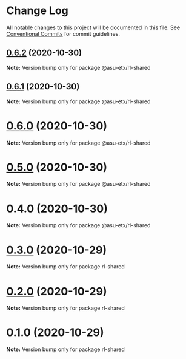 # Change Log

All notable changes to this project will be documented in this file.
See [Conventional Commits](https://conventionalcommits.org) for commit guidelines.

## [0.6.2](https://github.com/ETX-ASU/ring-leader/compare/@asu-etx/rl-shared@0.6.1...@asu-etx/rl-shared@0.6.2) (2020-10-30)

**Note:** Version bump only for package @asu-etx/rl-shared





## [0.6.1](https://github.com/ETX-ASU/ring-leader/compare/@asu-etx/rl-shared@0.6.0...@asu-etx/rl-shared@0.6.1) (2020-10-30)

**Note:** Version bump only for package @asu-etx/rl-shared





# [0.6.0](http://github.com/jstanley70/ETX-ASU/ring-leader/compare/@asu-etx/rl-shared@0.5.0...@asu-etx/rl-shared@0.6.0) (2020-10-30)

**Note:** Version bump only for package @asu-etx/rl-shared





# [0.5.0](http://github.com/jstanley70/ETX-ASU/ring-leader/compare/@asu-etx/rl-shared@0.4.0...@asu-etx/rl-shared@0.5.0) (2020-10-30)

**Note:** Version bump only for package @asu-etx/rl-shared





# 0.4.0 (2020-10-30)

**Note:** Version bump only for package @asu-etx/rl-shared





# [0.3.0](http://github.com/jstanley70/ETX-ASU/ring-leader/compare/rl-shared@0.2.0...rl-shared@0.3.0) (2020-10-29)

**Note:** Version bump only for package rl-shared





# [0.2.0](https://github.com/ETX-ASU/ring-leader/compare/rl-shared@0.1.0...rl-shared@0.2.0) (2020-10-29)

**Note:** Version bump only for package rl-shared





# 0.1.0 (2020-10-29)

**Note:** Version bump only for package rl-shared
